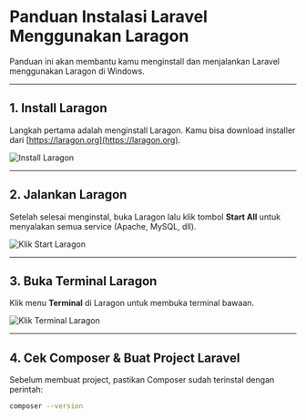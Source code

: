 # Panduan Instalasi Laravel Menggunakan Laragon

Panduan ini akan membantu kamu menginstall dan menjalankan Laravel menggunakan Laragon di Windows.

---

## 1. Install Laragon

Langkah pertama adalah menginstall Laragon. Kamu bisa download installer dari [https://laragon.org](https://laragon.org).

![Install Laragon](Install-laragon.png)

---

## 2. Jalankan Laragon

Setelah selesai menginstal, buka Laragon lalu klik tombol **Start All** untuk menyalakan semua service (Apache, MySQL, dll).

![Klik Start Laragon](Klik-Start-laragon.png)

---

## 3. Buka Terminal Laragon

Klik menu **Terminal** di Laragon untuk membuka terminal bawaan.

![Klik Terminal Laragon](Klik-Terminal-Laragon.png)

---

## 4. Cek Composer & Buat Project Laravel

Sebelum membuat project, pastikan Composer sudah terinstal dengan perintah:

```bash
composer --version
